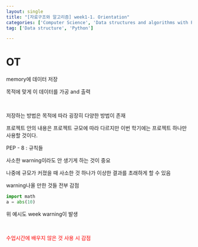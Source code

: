 ```yaml
---
layout: single
title: "[자료구조와 알고리즘] week1-1. Orientation"
categories: ['Computer Science', 'Data structures and algorithms with Python']
tag: ['Data structure', 'Python']

---
```




# OT

memory에 데이터 저장

목적에 맞게 이 데이터를 가공 and 출력

<br>

저장하는 방법은 목적에 따라 굉장히 다양한 방법이 존재





프로젝트 안의 내용은 프로젝트 규모에 따라 다르지만 이번 학기에는 프로젝트 하나만 사용할 것이다.



PEP - 8 : 규칙들 



사소한 warning이라도 안 생기게 하는 것이 중요

나중에 규모가 커졌을 때 사소한 것 하나가 이상한 결과를 초래하게 할 수 있음



warning나올 만한 것들 전부 감점

```python
import math
a = abs(10)
```

위 예시도 week warning이 발생

<br>

<span style="color:red">수업시간에 배우지 않은 것 사용 시 감점</span>